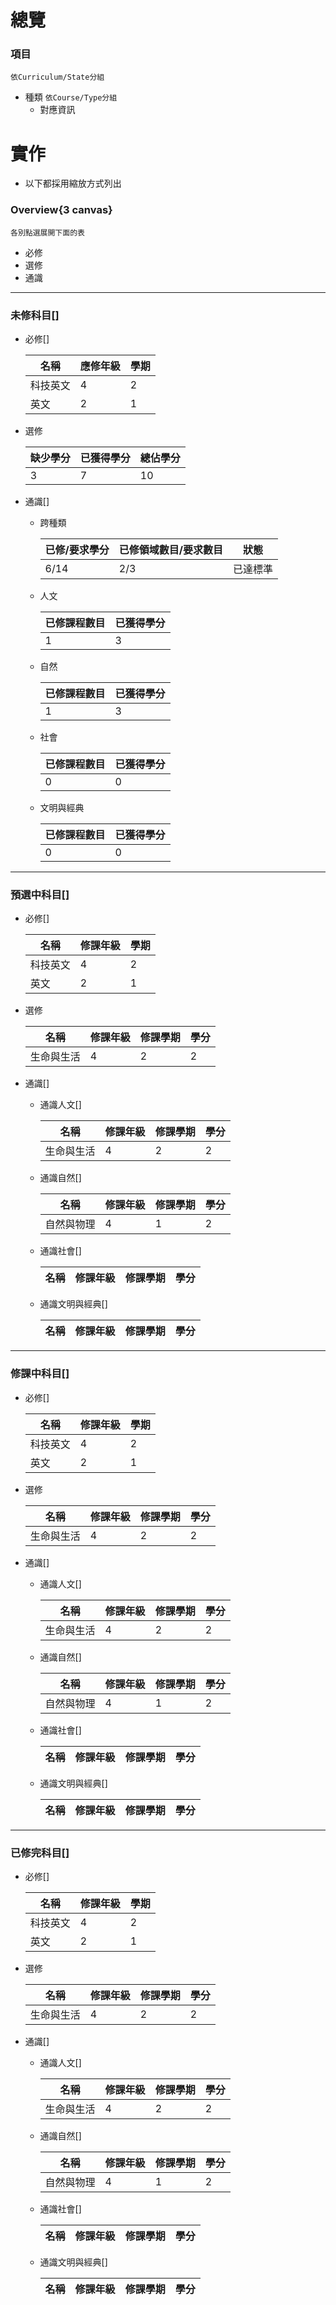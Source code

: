 # 總覽
### 項目
   `依Curriculum/State分組`
   - 種類
      `依Course/Type分組`
      + 對應資訊
# 實作
   - 以下都採用縮放方式列出
### Overview{3 canvas}
   `各別點選展開下面的表`
   - 必修
   - 選修
   - 通識
---
### 未修科目[]
   - 必修[]

      名稱|應修年級|學期
      -|-|-
      科技英文|4|2
      英文|2|1
   - 選修

      缺少學分|已獲得學分|總佔學分
      -|-|-
      3|7|10
   - 通識[]
      * 跨種類

         已修/要求學分|已修領域數目/要求數目|狀態
         -|-|-
         6/14|2/3|已達標準
      * 人文

         已修課程數目|已獲得學分
         -|-
         1|3
      * 自然

         已修課程數目|已獲得學分
         -|-
         1|3
      * 社會

         已修課程數目|已獲得學分
         -|-
         0|0
      * 文明與經典

         已修課程數目|已獲得學分
         -|-
         0|0
---
### 預選中科目[]
   - 必修[]

      名稱|修課年級|學期
      -|-|-
      科技英文|4|2
      英文|2|1
   - 選修

      名稱|修課年級|修課學期|學分
      -|-|-|-
      生命與生活|4|2|2
   - 通識[]
      + 通識人文[]

         名稱|修課年級|修課學期|學分
         -|-|-|-
         生命與生活|4|2|2
      + 通識自然[]

         名稱|修課年級|修課學期|學分
         -|-|-|-
         自然與物理|4|1|2
      + 通識社會[]

         名稱|修課年級|修課學期|學分
         -|-|-|-
      + 通識文明與經典[]

         名稱|修課年級|修課學期|學分
         -|-|-|-
---
### 修課中科目[]
   - 必修[]

      名稱|修課年級|學期
      -|-|-
      科技英文|4|2
      英文|2|1
   - 選修

      名稱|修課年級|修課學期|學分
      -|-|-|-
      生命與生活|4|2|2
   - 通識[]
      + 通識人文[]

         名稱|修課年級|修課學期|學分
         -|-|-|-
         生命與生活|4|2|2
      + 通識自然[]

         名稱|修課年級|修課學期|學分
         -|-|-|-
         自然與物理|4|1|2
      + 通識社會[]

         名稱|修課年級|修課學期|學分
         -|-|-|-
      + 通識文明與經典[]

         名稱|修課年級|修課學期|學分
         -|-|-|-
---
### 已修完科目[]
   - 必修[]

      名稱|修課年級|學期
      -|-|-
      科技英文|4|2
      英文|2|1
   - 選修

      名稱|修課年級|修課學期|學分
      -|-|-|-
      生命與生活|4|2|2
   - 通識[]
      + 通識人文[]

         名稱|修課年級|修課學期|學分
         -|-|-|-
         生命與生活|4|2|2
      + 通識自然[]

         名稱|修課年級|修課學期|學分
         -|-|-|-
         自然與物理|4|1|2
      + 通識社會[]

         名稱|修課年級|修課學期|學分
         -|-|-|-
      + 通識文明與經典[]

         名稱|修課年級|修課學期|學分
         -|-|-|-
